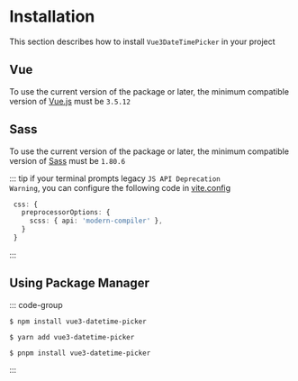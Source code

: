 # Installation

This section describes how to install <code>Vue3DateTimePicker</code> in your project

## Vue

To use the current version of the package or later, the minimum compatible version of <a href="https://vuejs.org/" target="_blank" rel="noreferrer">Vue.js</a> must be <code>3.5.12</code>

## Sass

To use the current version of the package or later, the minimum compatible version of <a href="https://github.com/sass" target="_blank" rel="noreferrer">Sass</a> must be <code>1.80.6</code>

::: tip
if your terminal prompts legacy <code>JS API Deprecation Warning</code>, you can configure the following code in <a href="https://vite.dev/config/shared-options.html#css-preprocessoroptions" target="_blank" rel="noreferrer">vite.config</a>

```ts
 css: {
   preprocessorOptions: {
     scss: { api: 'modern-compiler' },
   }
 }
```

:::

## Using Package Manager

::: code-group

```shell [npm]
$ npm install vue3-datetime-picker
```

```shell [yarn]
$ yarn add vue3-datetime-picker
```

```shell [pnpm]
$ pnpm install vue3-datetime-picker
```

:::
